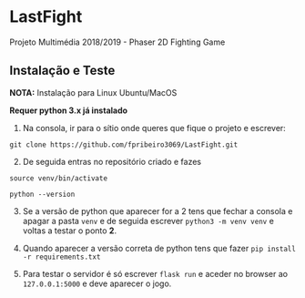 # LastFight
Projeto Multimédia 2018/2019 - Phaser 2D Fighting Game

## Instalação e Teste

**NOTA:** Instalação para Linux Ubuntu/MacOS

**Requer python 3.x já instalado**

1. Na consola, ir para o sítio onde queres que fique o projeto e escrever:

`git clone https://github.com/fpribeiro3069/LastFight.git`

2. De seguida entras no repositório criado e fazes

`source venv/bin/activate`

`python --version`

3. Se a versão de python que aparecer for a 2 tens que fechar a consola e apagar a
pasta `venv` e de seguida escrever `python3 -m venv venv` e voltas a testar o
ponto **2**.

4. Quando aparecer a versão correta de python tens que fazer
`pip install -r requirements.txt`

5. Para testar o servidor é só escrever `flask run` e aceder no
browser ao `127.0.0.1:5000` e deve aparecer o jogo.
